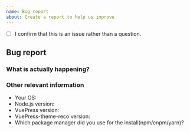 ```yaml
---
name: Bug report
about: Create a report to help us improve
---
```


<!-- Please confirm you will submit an issue. -->
<!-- Issues which contain questions or support requests will be closed. -->
<!-- (Update "[ ]" to "[x]" to check a box) -->

- [ ] I confirm that this is an issue rather than a question.

## Bug report

### What is actually happening?


### Other relevant information


- Your OS: 
- Node.js version: 
- VuePress version: 
- VuePress-theme-reco version: 
- Which package manager did you use for the install(npm/cnpm/yarn)?
